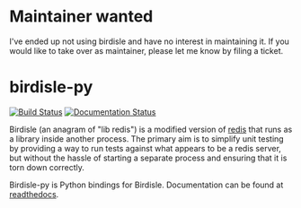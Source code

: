 # Maintainer wanted

I've ended up not using birdisle and have no interest in maintaining it. If you
would like to take over as maintainer, please let me know by filing a ticket.

# birdisle-py

[![Build Status](https://github.com/bmerry/birdisle-py/actions/workflows/build.yml/badge.svg)](https://github.com/bmerry/birdisle-py/actions/workflows/build.yml)
[![Documentation Status](https://readthedocs.org/projects/birdisle/badge/?version=latest)](https://birdisle.readthedocs.io/en/latest/?badge=latest)

Birdisle (an anagram of "lib redis") is a modified version of
[redis](https://redis.io) that runs as a library inside another process. The
primary aim is to simplify unit testing by providing a way to run tests
against what appears to be a redis server, but without the hassle of starting a
separate process and ensuring that it is torn down correctly.

Birdisle-py is Python bindings for Birdisle. Documentation can be found at
[readthedocs](https://birdisle.readthedocs.io/).
